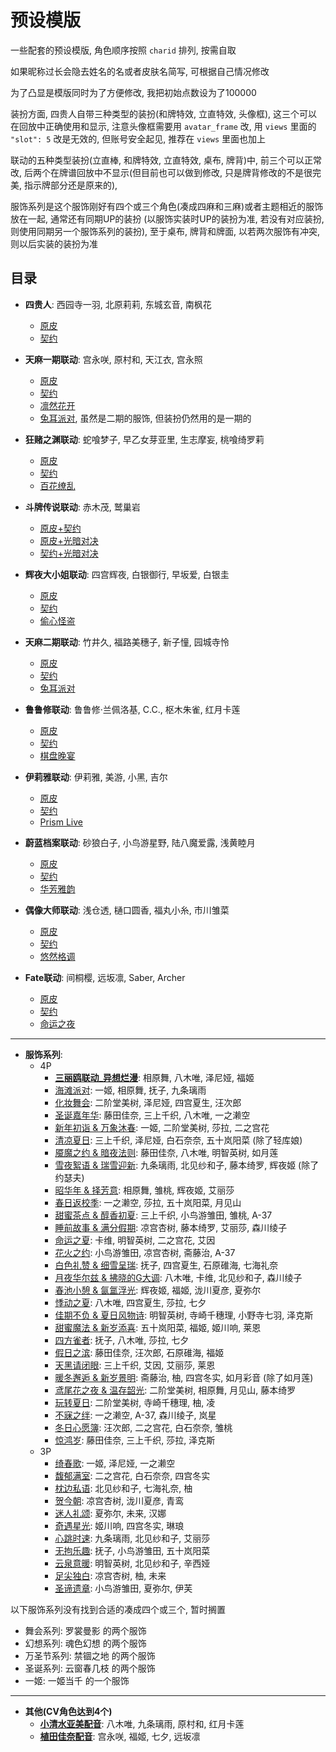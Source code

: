 # 预设模版

一些配套的预设模版, 角色顺序按照 `charid` 排列, 按需自取

如果昵称过长会隐去姓名的名或者皮肤名简写, 可根据自己情况修改

为了凸显是模版同时为了方便修改, 我把初始点数设为了100000

装扮方面, 四贵人自带三种类型的装扮(和牌特效, 立直特效, 头像框), 这三个可以在回放中正确使用和显示,
注意头像框需要用 `avatar_frame` 改, 用 `views` 里面的 `"slot": 5` 改是无效的, 但账号安全起见, 推荐在 `views` 里面也加上

联动的五种类型装扮(立直棒, 和牌特效, 立直特效, 桌布, 牌背)中, 前三个可以正常改,
后两个在牌谱回放中不显示(但目前也可以做到修改, 只是牌背修改的不是很完美, 指示牌部分还是原来的),

服饰系列是这个服饰刚好有四个或三个角色(凑成四麻和三麻)或者主题相近的服饰放在一起, 通常还有同期UP的装扮
(以服饰实装时UP的装扮为准, 若没有对应装扮, 则使用同期另一个服饰系列的装扮), 至于桌布, 牌背和牌面, 以若两次服饰有冲突,
则以后实装的装扮为准

## 目录

- **四贵人**: 西园寺一羽, 北原莉莉, 东城玄音, 南枫花
    - [原皮](四贵人/原皮.js)
    - [契约](四贵人/契约.js)

- **天麻一期联动**: 宫永咲, 原村和, 天江衣, 宫永照
    - [原皮](天麻一期联动/原皮.js)
    - [契约](天麻一期联动/契约.js)
    - [凛然花开](天麻一期联动/凛然花开.js)
    - [兔耳派对](天麻一期联动/兔耳派对.js), 虽然是二期的服饰, 但装扮仍然用的是一期的

- **狂赌之渊联动**: 蛇喰梦子, 早乙女芽亚里, 生志摩妄, 桃喰绮罗莉
    - [原皮](狂赌之渊联动/原皮.js)
    - [契约](狂赌之渊联动/契约.js)
    - [百花缭乱](狂赌之渊联动/百花撩乱.js)

- **斗牌传说联动**: 赤木茂, 鹫巢岩
    - [原皮+契约](斗牌传说联动/原皮_契约.js)
    - [原皮+光暗对决](斗牌传说联动/原皮_光暗对决.js)
    - [契约+光暗对决](斗牌传说联动/契约_光暗对决.js)

- **辉夜大小姐联动**: 四宫辉夜, 白银御行, 早坂爱, 白银圭
    - [原皮](辉夜大小姐联动/原皮.js)
    - [契约](辉夜大小姐联动/契约.js)
    - [偷心怪盗](辉夜大小姐联动/偷心怪盗.js)

- **天麻二期联动**: 竹井久, 福路美穗子, 新子憧, 园城寺怜
    - [原皮](天麻二期联动/原皮.js)
    - [契约](天麻二期联动/契约.js)
    - [兔耳派对](天麻二期联动/兔耳派对.js)

- **鲁鲁修联动**: 鲁鲁修·兰佩洛基, C.C., 枢木朱雀, 红月卡莲
    - [原皮](鲁鲁修联动/原皮.js)
    - [契约](鲁鲁修联动/契约.js)
    - [棋盘晚宴](鲁鲁修联动/棋盘晚宴.js)

- **伊莉雅联动**: 伊莉雅, 美游, 小黑, 吉尔
    - [原皮](伊莉雅联动/原皮.js)
    - [契约](伊莉雅联动/契约.js)
    - [Prism Live](伊莉雅联动/Prism_Live.js)

- **蔚蓝档案联动**: 砂狼白子, 小鸟游星野, 陆八魔爱露, 浅黄睦月
    - [原皮](蔚蓝档案联动/原皮.js)
    - [契约](蔚蓝档案联动/契约.js)
    - [华芳雅韵](蔚蓝档案联动/华芳雅韵.js)

- **偶像大师联动**: 浅仓透, 樋口圆香, 福丸小糸, 市川雏菜
    - [原皮](偶像大师联动/原皮.js)
    - [契约](偶像大师联动/契约.js)
    - [悠然格调](偶像大师联动/悠然格调.js)

- **Fate联动**: 间桐樱, 远坂凛, Saber, Archer
    - [原皮](Fate联动/原皮.js)
    - [契约](Fate联动/契约.js)
    - [命运之夜](Fate联动/命运之夜.js)

---

- **服饰系列**:
    - 4P
        - [**三丽鸥联动_异想烂漫**](服饰系列/4P/三丽鸥联动_异想烂漫.js): 相原舞, 八木唯, 泽尼娅, 福姬
        - [海滩派对](服饰系列/4P/海滩派对.js): 一姬, 相原舞, 抚子, 九条璃雨
        - [化妆舞会](服饰系列/4P/化妆舞会.js): 二阶堂美树, 泽尼娅, 四宫夏生, 汪次郎
        - [圣诞嘉年华](服饰系列/4P/圣诞嘉年华.js): 藤田佳奈, 三上千织, 八木唯, 一之濑空
        - [新年初诣 & 万象沐春](服饰系列/4P/新年初诣_万象沐春.js): 一姬, 二阶堂美树, 莎拉, 二之宫花
        - [清凉夏日](服饰系列/4P/清凉夏日.js): 三上千织, 泽尼娅, 白石奈奈, 五十岚阳菜 (除了轻库娘)
        - [魇魔之约 & 暗夜法则](服饰系列/4P/魇魔之约_暗夜法则.js): 藤田佳奈, 八木唯, 明智英树, 如月莲
        - [雪夜絮语 & 瑞雪迎新](服饰系列/4P/雪夜絮语_瑞雪迎新.js): 九条璃雨, 北见纱和子, 藤本绮罗, 辉夜姬 (除了约瑟夫)
        - [昭华年 & 择芳意](服饰系列/4P/昭华年_择芳意.js): 相原舞, 雏桃, 辉夜姬, 艾丽莎
        - [春日返校季](服饰系列/4P/春日返校季.js): 一之濑空, 莎拉, 五十岚阳菜, 月见山
        - [甜蜜茶点 & 醇香初夏](服饰系列/4P/甜蜜茶点_醇香初夏.js): 三上千织, 小鸟游雏田, 雏桃, A-37
        - [睡前故事 & 满分假期](服饰系列/4P/睡前故事_满分假期.js): 凉宫杏树, 藤本绮罗, 艾丽莎, 森川绫子
        - [命运之夏](服饰系列/4P/命运之夏.js): 卡维, 明智英树, 二之宫花, 艾因
        - [花火之约](服饰系列/4P/花火之约.js): 小鸟游雏田, 凉宫杏树, 斋藤治, A-37
        - [白色礼赞 & 细雪呈瑞](服饰系列/4P/白色礼赞_细雪呈瑞.js): 抚子, 四宫夏生, 石原碓海, 七海礼奈
        - [月夜华尔兹 & 拂晓的G大调](服饰系列/4P/月夜华尔兹_拂晓的G大调.js): 八木唯, 卡维, 北见纱和子, 森川绫子
        - [春池小憩 & 氤氲浮光](服饰系列/4P/春池小憩_氤氲浮光.js): 辉夜姬, 福姬, 泷川夏彦, 夏弥尔
        - [悸动之夏](服饰系列/4P/悸动之夏.js): 八木唯, 四宫夏生, 莎拉, 七夕
        - [佳期不负 & 夏日风物诗](服饰系列/4P/佳期不负_夏日风物诗.js): 明智英树, 寺崎千穗理, 小野寺七羽, 泽克斯
        - [甜蜜魔法 & 新岁添喜](服饰系列/4P/甜蜜魔法_新岁添喜.js): 五十岚阳菜, 福姬, 姬川响, 莱恩
        - [四方雀者](服饰系列/4P/四方雀者.js): 抚子, 八木唯, 莎拉, 七夕
        - [假日之滨](服饰系列/4P/假日之滨.js): 藤田佳奈, 汪次郎, 石原碓海, 福姬
        - [天黑请闭眼](服饰系列/4P/天黑请闭眼.js): 三上千织, 艾因, 艾丽莎, 莱恩
        - [暖冬邂逅 & 新岁景明](服饰系列/4P/暖冬邂逅_新岁景明.js): 斋藤治, 柚, 四宫冬实, 如月彩音 (除了如月莲)
        - [鸢尾花之夜 & 温存韶光](服饰系列/4P/鸢尾花之夜_温存韶光.js): 二阶堂美树, 相原舞, 月见山, 藤本绮罗
        - [玩转夏日](服饰系列/4P/玩转夏日.js): 二阶堂美树, 寺崎千穗理, 柚, 凌
        - [不寐之绊](服饰系列/4P/不寐之绊.js): 一之濑空, A-37, 森川绫子, 岚星
        - [冬日心愿簿](服饰系列/4P/冬日心愿簿.js): 汪次郎, 二之宫花, 白石奈奈, 雏桃
        - [惊鸿岁](服饰系列/4P/惊鸿岁.js): 藤田佳奈, 三上千织, 莎拉, 泽克斯
    - 3P
        - [绮春歌](服饰系列/3P/绮春歌.js): 一姬, 泽尼娅, 一之濑空
        - [馥郁满室](服饰系列/3P/馥郁满室.js): 二之宫花, 白石奈奈, 四宫冬实
        - [枕边私语](服饰系列/3P/枕边私语.js): 北见纱和子, 七海礼奈, 柚
        - [贺今朝](服饰系列/3P/贺今朝.js): 凉宫杏树, 泷川夏彦, 青鸾
        - [迷人礼颂](服饰系列/3P/迷人礼颂.js): 夏弥尔, 未来, 汉娜
        - [奇遇星光](服饰系列/3P/奇遇星光.js): 姬川响, 四宫冬实, 琳琅
        - [心跳时速](服饰系列/3P/心跳时速.js): 九条璃雨, 北见纱和子, 艾丽莎
        - [无拘乐趣](服饰系列/3P/无拘乐趣.js): 抚子, 小鸟游雏田, 五十岚阳菜
        - [云泉意暖](服饰系列/3P/云泉意暖.js): 明智英树, 北见纱和子, 辛西娅
        - [足尖独白](服饰系列/3P/足尖独白.js): 凉宫杏树, 柚, 未来
        - [圣谛遗章](服饰系列/3P/圣谛遗章.js): 小鸟游雏田, 夏弥尔, 伊芙

以下服饰系列没有找到合适的凑成四个或三个, 暂时搁置

- 舞会系列: 罗裳曼影 的两个服饰
- 幻想系列: 魂色幻想 的两个服饰
- 万圣节系列: 禁锢之地 的两个服饰
- 圣诞系列: 云窗春几枝 的两个服饰
- 一姬: 一姬当千 的一个服饰

---

- **其他(CV角色达到4个)**
    - [**小清水亚美配音**](小清水亚美配音.js): 八木唯, 九条璃雨, 原村和, 红月卡莲
    - [**植田佳奈配音**](植田佳奈配音.js): 宫永咲, 福姬, 七夕, 远坂凛
